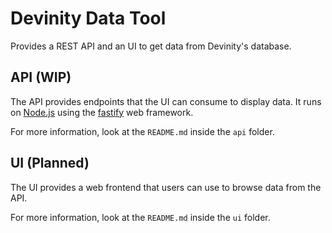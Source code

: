 # Devinity Data Tool

Provides a REST API and an UI to get data from Devinity's database. 

## API (WIP)

The API provides endpoints that the UI can consume to display data. 
It runs on [Node.js](https://nodejs.org) using the [fastify](https://github.com/fastify/fastify) web framework.

For more information, look at the `README.md` inside the `api` folder.

## UI (Planned)

The UI provides a web frontend that users can use to browse data from the API.

For more information, look at the `README.md` inside the `ui` folder.
